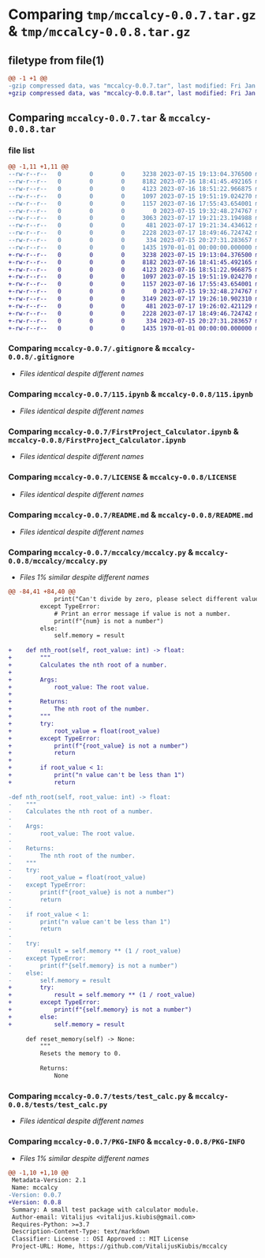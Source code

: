 # Comparing `tmp/mccalcy-0.0.7.tar.gz` & `tmp/mccalcy-0.0.8.tar.gz`

## filetype from file(1)

```diff
@@ -1 +1 @@
-gzip compressed data, was "mccalcy-0.0.7.tar", last modified: Fri Jan  1 00:00:00 2016, max compression
+gzip compressed data, was "mccalcy-0.0.8.tar", last modified: Fri Jan  1 00:00:00 2016, max compression
```

## Comparing `mccalcy-0.0.7.tar` & `mccalcy-0.0.8.tar`

### file list

```diff
@@ -1,11 +1,11 @@
--rw-r--r--   0        0        0     3238 2023-07-15 19:13:04.376500 mccalcy-0.0.7/.gitignore
--rw-r--r--   0        0        0     8182 2023-07-16 18:41:45.492165 mccalcy-0.0.7/115.ipynb
--rw-r--r--   0        0        0     4123 2023-07-16 18:51:22.966875 mccalcy-0.0.7/FirstProject_Calculator.ipynb
--rw-r--r--   0        0        0     1097 2023-07-15 19:51:19.024270 mccalcy-0.0.7/LICENSE
--rw-r--r--   0        0        0     1157 2023-07-16 17:55:43.654001 mccalcy-0.0.7/README.md
--rw-r--r--   0        0        0        0 2023-07-15 19:32:48.274767 mccalcy-0.0.7/mccalcy/__init__.py
--rw-r--r--   0        0        0     3063 2023-07-17 19:21:23.194988 mccalcy-0.0.7/mccalcy/mccalcy.py
--rw-r--r--   0        0        0      481 2023-07-17 19:21:34.434612 mccalcy-0.0.7/pyproject.toml
--rw-r--r--   0        0        0     2228 2023-07-17 18:49:46.724742 mccalcy-0.0.7/tests/test_calc.py
--rw-r--r--   0        0        0      334 2023-07-15 20:27:31.283657 mccalcy-0.0.7/tox.ini
--rw-r--r--   0        0        0     1435 1970-01-01 00:00:00.000000 mccalcy-0.0.7/PKG-INFO
+-rw-r--r--   0        0        0     3238 2023-07-15 19:13:04.376500 mccalcy-0.0.8/.gitignore
+-rw-r--r--   0        0        0     8182 2023-07-16 18:41:45.492165 mccalcy-0.0.8/115.ipynb
+-rw-r--r--   0        0        0     4123 2023-07-16 18:51:22.966875 mccalcy-0.0.8/FirstProject_Calculator.ipynb
+-rw-r--r--   0        0        0     1097 2023-07-15 19:51:19.024270 mccalcy-0.0.8/LICENSE
+-rw-r--r--   0        0        0     1157 2023-07-16 17:55:43.654001 mccalcy-0.0.8/README.md
+-rw-r--r--   0        0        0        0 2023-07-15 19:32:48.274767 mccalcy-0.0.8/mccalcy/__init__.py
+-rw-r--r--   0        0        0     3149 2023-07-17 19:26:10.902310 mccalcy-0.0.8/mccalcy/mccalcy.py
+-rw-r--r--   0        0        0      481 2023-07-17 19:26:02.421129 mccalcy-0.0.8/pyproject.toml
+-rw-r--r--   0        0        0     2228 2023-07-17 18:49:46.724742 mccalcy-0.0.8/tests/test_calc.py
+-rw-r--r--   0        0        0      334 2023-07-15 20:27:31.283657 mccalcy-0.0.8/tox.ini
+-rw-r--r--   0        0        0     1435 1970-01-01 00:00:00.000000 mccalcy-0.0.8/PKG-INFO
```

### Comparing `mccalcy-0.0.7/.gitignore` & `mccalcy-0.0.8/.gitignore`

 * *Files identical despite different names*

### Comparing `mccalcy-0.0.7/115.ipynb` & `mccalcy-0.0.8/115.ipynb`

 * *Files identical despite different names*

### Comparing `mccalcy-0.0.7/FirstProject_Calculator.ipynb` & `mccalcy-0.0.8/FirstProject_Calculator.ipynb`

 * *Files identical despite different names*

### Comparing `mccalcy-0.0.7/LICENSE` & `mccalcy-0.0.8/LICENSE`

 * *Files identical despite different names*

### Comparing `mccalcy-0.0.7/README.md` & `mccalcy-0.0.8/README.md`

 * *Files identical despite different names*

### Comparing `mccalcy-0.0.7/mccalcy/mccalcy.py` & `mccalcy-0.0.8/mccalcy/mccalcy.py`

 * *Files 1% similar despite different names*

```diff
@@ -84,41 +84,40 @@
             print("Can't divide by zero, please select different value")
         except TypeError:
             # Print an error message if value is not a number.
             print(f"{num} is not a number")
         else:
             self.memory = result
 
+    def nth_root(self, root_value: int) -> float:
+        """
+        Calculates the nth root of a number.
+
+        Args:
+            root_value: The root value.
+
+        Returns:
+            The nth root of the number.
+        """
+        try:
+            root_value = float(root_value)
+        except TypeError:
+            print(f"{root_value} is not a number")
+            return
+
+        if root_value < 1:
+            print("n value can't be less than 1")
+            return
 
-def nth_root(self, root_value: int) -> float:
-    """
-    Calculates the nth root of a number.
-
-    Args:
-        root_value: The root value.
-
-    Returns:
-        The nth root of the number.
-    """
-    try:
-        root_value = float(root_value)
-    except TypeError:
-        print(f"{root_value} is not a number")
-        return
-
-    if root_value < 1:
-        print("n value can't be less than 1")
-        return
-
-    try:
-        result = self.memory ** (1 / root_value)
-    except TypeError:
-        print(f"{self.memory} is not a number")
-    else:
-        self.memory = result
+        try:
+            result = self.memory ** (1 / root_value)
+        except TypeError:
+            print(f"{self.memory} is not a number")
+        else:
+            self.memory = result
 
     def reset_memory(self) -> None:
         """
         Resets the memory to 0.
 
         Returns:
             None
```

### Comparing `mccalcy-0.0.7/tests/test_calc.py` & `mccalcy-0.0.8/tests/test_calc.py`

 * *Files identical despite different names*

### Comparing `mccalcy-0.0.7/PKG-INFO` & `mccalcy-0.0.8/PKG-INFO`

 * *Files 1% similar despite different names*

```diff
@@ -1,10 +1,10 @@
 Metadata-Version: 2.1
 Name: mccalcy
-Version: 0.0.7
+Version: 0.0.8
 Summary: A small test package with calculator module.
 Author-email: Vitalijus <vitalijus.kiubis@gmail.com>
 Requires-Python: >=3.7
 Description-Content-Type: text/markdown
 Classifier: License :: OSI Approved :: MIT License
 Project-URL: Home, https://github.com/VitalijusKiubis/mccalcy
```

